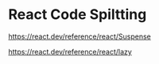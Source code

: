 # React Code Spiltting

https://react.dev/reference/react/Suspense

https://react.dev/reference/react/lazy
